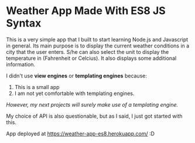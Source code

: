 # Weather App Made With ES8 JS Syntax

This is a very simple app that I built to start learning Node.js and Javascript in general. Its main purpose is to display the current weather conditions in a city that the user enters. S/he can also select the unit to display the temperature in (Fahrenheit or Celcius). It also displays some additional information.

I didn't use **view engines** or **templating engines** because:
1. This is a small app
2. I am not yet comfortable with templating engines.

*However, my next projects will surely make use of a templating engine.*

My choice of API is also questionable, but as I said, I just got started with this.

App deployed at https://weather-app-es8.herokuapp.com/ :D
